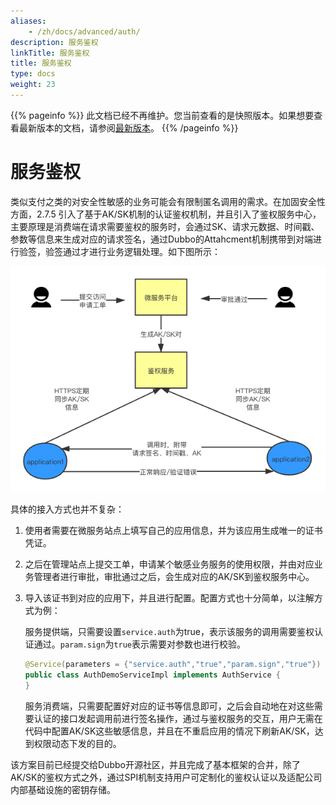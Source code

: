 ```yaml
---
aliases:
    - /zh/docs/advanced/auth/
description: 服务鉴权
linkTitle: 服务鉴权
title: 服务鉴权
type: docs
weight: 23
---
```




{{% pageinfo %}} 此文档已经不再维护。您当前查看的是快照版本。如果想要查看最新版本的文档，请参阅[最新版本](/zh-cn/docs3-v2/java-sdk/advanced-features-and-usage/security/auth/)。
{{% /pageinfo %}}

# 服务鉴权

类似支付之类的对安全性敏感的业务可能会有限制匿名调用的需求。在加固安全性方面，2.7.5 引入了基于AK/SK机制的认证鉴权机制，并且引入了鉴权服务中心，主要原理是消费端在请求需要鉴权的服务时，会通过SK、请求元数据、时间戳、参数等信息来生成对应的请求签名，通过Dubbo的Attahcment机制携带到对端进行验签，验签通过才进行业务逻辑处理。如下图所示：

![img](/imgs/docsv2.7/user/examples/auth/auth.png)



具体的接入方式也并不复杂：

1. 使用者需要在微服务站点上填写自己的应用信息，并为该应用生成唯一的证书凭证。

2. 之后在管理站点上提交工单，申请某个敏感业务服务的使用权限，并由对应业务管理者进行审批，审批通过之后，会生成对应的AK/SK到鉴权服务中心。

3. 导入该证书到对应的应用下，并且进行配置。配置方式也十分简单，以注解方式为例：

   服务提供端，只需要设置`service.auth`为true，表示该服务的调用需要鉴权认证通过。`param.sign`为`true`表示需要对参数也进行校验。

   ```java
   @Service(parameters = {"service.auth","true","param.sign","true"})
   public class AuthDemoServiceImpl implements AuthService {
   }

   ```

   服务消费端，只需要配置好对应的证书等信息即可，之后会自动地在对这些需要认证的接口发起调用前进行签名操作，通过与鉴权服务的交互，用户无需在代码中配置AK/SK这些敏感信息，并且在不重启应用的情况下刷新AK/SK，达到权限动态下发的目的。

该方案目前已经提交给Dubbo开源社区，并且完成了基本框架的合并，除了AK/SK的鉴权方式之外，通过SPI机制支持用户可定制化的鉴权认证以及适配公司内部基础设施的密钥存储。